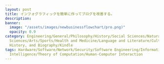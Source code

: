 ```yaml
---
layout: post
title: インフォグラフィックを簡単に作ってブログを改善する。
description:
banner:
  image: "/assets/images/newbusinessflowchart/pro.png)"
  opacity: 0.9
category: Engineering/General/Philosophy/History/Social Sciences/Natural Sciences/Applied
  Sciences/Arts/Sports/Health and Medicine/Language and Literature/Culture and Education/Geography,
  History, and Biography/Kindle
tags: Hardware/Software/Network/Security/Software Engineering/Information Systems/Artificial
  Intelligence/Theory of Computation/Human-Computer Interaction
---
```


